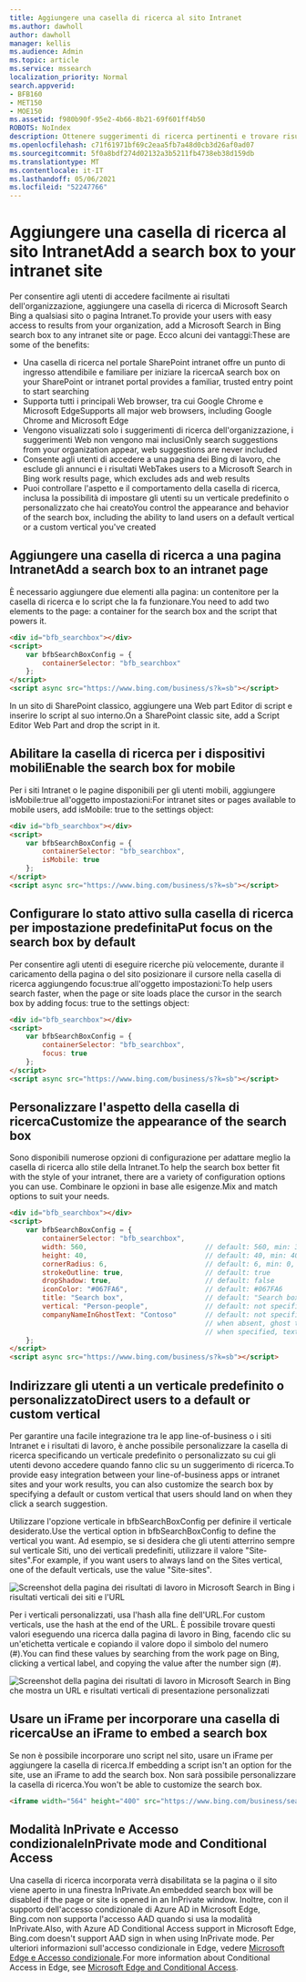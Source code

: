 ```yaml
---
title: Aggiungere una casella di ricerca al sito Intranet
ms.author: dawholl
author: dawholl
manager: kellis
ms.audience: Admin
ms.topic: article
ms.service: mssearch
localization_priority: Normal
search.appverid:
- BFB160
- MET150
- MOE150
ms.assetid: f980b90f-95e2-4b66-8b21-69f601ff4b50
ROBOTS: NoIndex
description: Ottenere suggerimenti di ricerca pertinenti e trovare risultati di lavoro più velocemente aggiungendo una casella di ricerca di Microsoft Search al sito o alla pagina Intranet.
ms.openlocfilehash: c71f61971bf69c2eaa5fb7a48d0cb3d26af0ad07
ms.sourcegitcommit: 5f0a8bdf274d02132a3b5211fb4738eb38d159db
ms.translationtype: MT
ms.contentlocale: it-IT
ms.lasthandoff: 05/06/2021
ms.locfileid: "52247766"
---
```

# <a name="add-a-search-box-to-your-intranet-site"></a><span data-ttu-id="b838a-103">Aggiungere una casella di ricerca al sito Intranet</span><span class="sxs-lookup"><span data-stu-id="b838a-103">Add a search box to your intranet site</span></span>

<span data-ttu-id="b838a-104">Per consentire agli utenti di accedere facilmente ai risultati dell'organizzazione, aggiungere una casella di ricerca di Microsoft Search Bing a qualsiasi sito o pagina Intranet.</span><span class="sxs-lookup"><span data-stu-id="b838a-104">To provide your users with easy access to results from your organization, add a Microsoft Search in Bing search box to any intranet site or page.</span></span> <span data-ttu-id="b838a-105">Ecco alcuni dei vantaggi:</span><span class="sxs-lookup"><span data-stu-id="b838a-105">These are some of the benefits:</span></span>

- <span data-ttu-id="b838a-106">Una casella di ricerca nel portale SharePoint intranet offre un punto di ingresso attendibile e familiare per iniziare la ricerca</span><span class="sxs-lookup"><span data-stu-id="b838a-106">A search box on your SharePoint or intranet portal provides a familiar, trusted entry point to start searching</span></span>
- <span data-ttu-id="b838a-107">Supporta tutti i principali Web browser, tra cui Google Chrome e Microsoft Edge</span><span class="sxs-lookup"><span data-stu-id="b838a-107">Supports all major web browsers, including Google Chrome and Microsoft Edge</span></span>
- <span data-ttu-id="b838a-108">Vengono visualizzati solo i suggerimenti di ricerca dell'organizzazione, i suggerimenti Web non vengono mai inclusi</span><span class="sxs-lookup"><span data-stu-id="b838a-108">Only search suggestions from your organization appear, web suggestions are never included</span></span>
- <span data-ttu-id="b838a-109">Consente agli utenti di accedere a una pagina dei Bing di lavoro, che esclude gli annunci e i risultati Web</span><span class="sxs-lookup"><span data-stu-id="b838a-109">Takes users to a Microsoft Search in Bing work results page, which excludes ads and web results</span></span>
- <span data-ttu-id="b838a-110">Puoi controllare l'aspetto e il comportamento della casella di ricerca, inclusa la possibilità di impostare gli utenti su un verticale predefinito o personalizzato che hai creato</span><span class="sxs-lookup"><span data-stu-id="b838a-110">You control the appearance and behavior of the search box, including the ability to land users on a default vertical or a custom vertical you've created</span></span>
  
## <a name="add-a-search-box-to-an-intranet-page"></a><span data-ttu-id="b838a-111">Aggiungere una casella di ricerca a una pagina Intranet</span><span class="sxs-lookup"><span data-stu-id="b838a-111">Add a search box to an intranet page</span></span>

<span data-ttu-id="b838a-112">È necessario aggiungere due elementi alla pagina: un contenitore per la casella di ricerca e lo script che la fa funzionare.</span><span class="sxs-lookup"><span data-stu-id="b838a-112">You need to add two elements to the page: a container for the search box and the script that powers it.</span></span>
  
```html
<div id="bfb_searchbox"></div>
<script>
    var bfbSearchBoxConfig = {
        containerSelector: "bfb_searchbox"
    };
</script>
<script async src="https://www.bing.com/business/s?k=sb"></script>
```

<span data-ttu-id="b838a-113">In un sito di SharePoint classico, aggiungere una Web part Editor di script e inserire lo script al suo interno.</span><span class="sxs-lookup"><span data-stu-id="b838a-113">On a SharePoint classic site, add a Script Editor Web Part and drop the script in it.</span></span>
  
## <a name="enable-the-search-box-for-mobile"></a><span data-ttu-id="b838a-114">Abilitare la casella di ricerca per i dispositivi mobili</span><span class="sxs-lookup"><span data-stu-id="b838a-114">Enable the search box for mobile</span></span>

<span data-ttu-id="b838a-115">Per i siti Intranet o le pagine disponibili per gli utenti mobili, aggiungere isMobile:true all'oggetto impostazioni:</span><span class="sxs-lookup"><span data-stu-id="b838a-115">For intranet sites or pages available to mobile users, add isMobile: true to the settings object:</span></span>
  
```html
<div id="bfb_searchbox"></div>
<script>
    var bfbSearchBoxConfig = {
        containerSelector: "bfb_searchbox", 
        isMobile: true
    };
</script>
<script async src="https://www.bing.com/business/s?k=sb"></script>
```

## <a name="put-focus-on-the-search-box-by-default"></a><span data-ttu-id="b838a-116">Configurare lo stato attivo sulla casella di ricerca per impostazione predefinita</span><span class="sxs-lookup"><span data-stu-id="b838a-116">Put focus on the search box by default</span></span>

<span data-ttu-id="b838a-117">Per consentire agli utenti di eseguire ricerche più velocemente, durante il caricamento della pagina o del sito posizionare il cursore nella casella di ricerca aggiungendo focus:true all'oggetto impostazioni:</span><span class="sxs-lookup"><span data-stu-id="b838a-117">To help users search faster, when the page or site loads place the cursor in the search box by adding focus: true to the settings object:</span></span>
  
```html
<div id="bfb_searchbox"></div>
<script>
    var bfbSearchBoxConfig = {
        containerSelector: "bfb_searchbox",
        focus: true
    };
</script>
<script async src="https://www.bing.com/business/s?k=sb"></script>
```

## <a name="customize-the-appearance-of-the-search-box"></a><span data-ttu-id="b838a-118">Personalizzare l'aspetto della casella di ricerca</span><span class="sxs-lookup"><span data-stu-id="b838a-118">Customize the appearance of the search box</span></span> 

<span data-ttu-id="b838a-119">Sono disponibili numerose opzioni di configurazione per adattare meglio la casella di ricerca allo stile della Intranet.</span><span class="sxs-lookup"><span data-stu-id="b838a-119">To help the search box better fit with the style of your intranet, there are a variety of configuration options you can use.</span></span> <span data-ttu-id="b838a-120">Combinare le opzioni in base alle esigenze.</span><span class="sxs-lookup"><span data-stu-id="b838a-120">Mix and match options to suit your needs.</span></span>

```html
<div id="bfb_searchbox"></div>
<script>
    var bfbSearchBoxConfig = {
        containerSelector: "bfb_searchbox",
        width: 560,                             // default: 560, min: 360, max: 650
        height: 40,                             // default: 40, min: 40, max: 72
        cornerRadius: 6,                        // default: 6, min: 0, max: 25                                   
        strokeOutline: true,                    // default: true
        dropShadow: true,                       // default: false
        iconColor: "#067FA6",                   // default: #067FA6
        title: "Search box",                    // default: "Search box"
        vertical: "Person-people",              // default: not specified, search box directs to the All vertical on the WORK results page
        companyNameInGhostText: "Contoso"       // default: not specified
                                                // when absent, ghost text will be "Search work"
                                                // when specified, text will be "Search <companyNameInGhostText>"
    };
</script>
<script async src="https://www.bing.com/business/s?k=sb"></script>
```

## <a name="direct-users-to-a-default-or-custom-vertical"></a><span data-ttu-id="b838a-121">Indirizzare gli utenti a un verticale predefinito o personalizzato</span><span class="sxs-lookup"><span data-stu-id="b838a-121">Direct users to a default or custom vertical</span></span>

<span data-ttu-id="b838a-122">Per garantire una facile integrazione tra le app line-of-business o i siti Intranet e i risultati di lavoro, è anche possibile personalizzare la casella di ricerca specificando un verticale predefinito o personalizzato su cui gli utenti devono accedere quando fanno clic su un suggerimento di ricerca.</span><span class="sxs-lookup"><span data-stu-id="b838a-122">To provide easy integration between your line-of-business apps or intranet sites and your work results, you can also customize the search box by specifying a default or custom vertical that users should land on when they click a search suggestion.</span></span>

<span data-ttu-id="b838a-123">Utilizzare l'opzione verticale in bfbSearchBoxConfig per definire il verticale desiderato.</span><span class="sxs-lookup"><span data-stu-id="b838a-123">Use the vertical option in bfbSearchBoxConfig to define the vertical you want.</span></span> <span data-ttu-id="b838a-124">Ad esempio, se si desidera che gli utenti atterrino sempre sul verticale Siti, uno dei verticali predefiniti, utilizzare il valore "Site-sites".</span><span class="sxs-lookup"><span data-stu-id="b838a-124">For example, if you want users to always land on the Sites vertical, one of the default verticals, use the value "Site-sites".</span></span>

![Screenshot della pagina dei risultati di lavoro in Microsoft Search in Bing i risultati verticali dei siti e l'URL](media/sites-vertical-esb.png)

<span data-ttu-id="b838a-126">Per i verticali personalizzati, usa l'hash alla fine dell'URL.</span><span class="sxs-lookup"><span data-stu-id="b838a-126">For custom verticals, use the hash at the end of the URL.</span></span> <span data-ttu-id="b838a-127">È possibile trovare questi valori eseguendo una ricerca dalla pagina di lavoro in Bing, facendo clic su un'etichetta verticale e copiando il valore dopo il simbolo del numero (#).</span><span class="sxs-lookup"><span data-stu-id="b838a-127">You can find these values by searching from the work page on Bing, clicking a vertical label, and copying the value after the number sign (#).</span></span>

![Screenshot della pagina dei risultati di lavoro in Microsoft Search in Bing che mostra un URL e risultati verticali di presentazione personalizzati](media/custom-vertical-esb.png)

## <a name="use-an-iframe-to-embed-a-search-box"></a><span data-ttu-id="b838a-129">Usare un iFrame per incorporare una casella di ricerca</span><span class="sxs-lookup"><span data-stu-id="b838a-129">Use an iFrame to embed a search box</span></span>

<span data-ttu-id="b838a-130">Se non è possibile incorporare uno script nel sito, usare un iFrame per aggiungere la casella di ricerca.</span><span class="sxs-lookup"><span data-stu-id="b838a-130">If embedding a script isn't an option for the site, use an iFrame to add the search box.</span></span> <span data-ttu-id="b838a-131">Non sarà possibile personalizzare la casella di ricerca.</span><span class="sxs-lookup"><span data-stu-id="b838a-131">You won't be able to customize the search box.</span></span>
  
```html
<iframe width="564" height="400" src="https://www.bing.com/business/searchbox"></iframe>
```

## <a name="inprivate-mode-and-conditional-access"></a><span data-ttu-id="b838a-132">Modalità InPrivate e Accesso condizionale</span><span class="sxs-lookup"><span data-stu-id="b838a-132">InPrivate mode and Conditional Access</span></span>

<span data-ttu-id="b838a-133">Una casella di ricerca incorporata verrà disabilitata se la pagina o il sito viene aperto in una finestra InPrivate.</span><span class="sxs-lookup"><span data-stu-id="b838a-133">An embedded search box will be disabled if the page or site is opened in an InPrivate window.</span></span> <span data-ttu-id="b838a-134">Inoltre, con il supporto dell'accesso condizionale di Azure AD in Microsoft Edge, Bing.com non supporta l'accesso AAD quando si usa la modalità InPrivate.</span><span class="sxs-lookup"><span data-stu-id="b838a-134">Also, with Azure AD Conditional Access support in Microsoft Edge, Bing.com doesn't support AAD sign in when using InPrivate mode.</span></span> <span data-ttu-id="b838a-135">Per ulteriori informazioni sull'accesso condizionale in Edge, vedere [Microsoft Edge e Accesso condizionale](https://docs.microsoft.com/deployedge/ms-edge-security-conditional-access#accessing-conditional-access-protected-resources-in-microsoft-edge).</span><span class="sxs-lookup"><span data-stu-id="b838a-135">For more information about Conditional Access in Edge, see [Microsoft Edge and Conditional Access](https://docs.microsoft.com/deployedge/ms-edge-security-conditional-access#accessing-conditional-access-protected-resources-in-microsoft-edge).</span></span> 